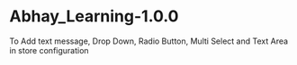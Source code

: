 # Abhay_Learning-1.0.0
To Add text message, Drop Down, Radio Button, Multi Select and Text Area in store configuration
